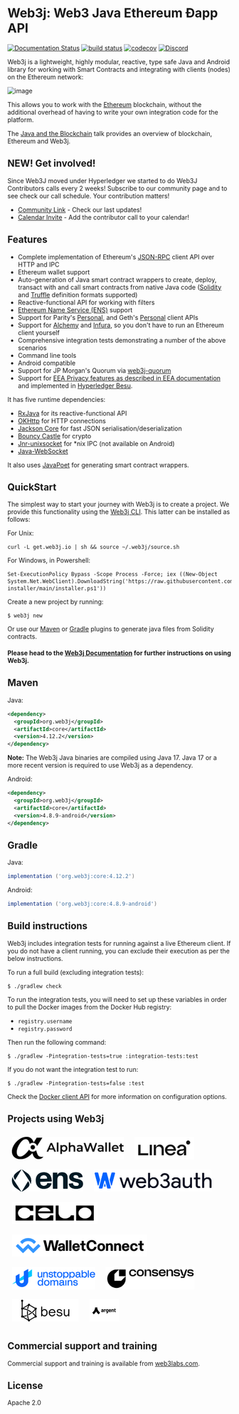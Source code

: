 Web3j: Web3 Java Ethereum Ðapp API
==================================

[![Documentation Status](https://readthedocs.org/projects/web3j-docs/badge/?version=latest)](https://docs.web3j.io)
[![build status](https://github.com/web3j/web3j/actions/workflows/build.yml/badge.svg)](https://github.com/web3j/web3j/actions/workflows/build.yml)
[![codecov](https://codecov.io/gh/web3j/web3j/branch/main/graph/badge.svg?token=a4G9ITI6CU)](https://codecov.io/gh/web3j/web3j)
[![Discord](https://img.shields.io/discord/779382027614158919?label=discord)](https://discord.gg/A9UXfPF2tS)



Web3j is a lightweight, highly modular, reactive, type safe Java and
Android library for working with Smart Contracts and integrating with
clients (nodes) on the Ethereum network:

![image](https://github.com/hyperledger/web3j-docs/blob/main/docs/img/web3j_network.png)

This allows you to work with the [Ethereum](https://www.ethereum.org/)
blockchain, without the additional overhead of having to write your own
integration code for the platform.

The [Java and the Blockchain](https://www.youtube.com/watch?v=ea3miXs_P6Y) talk provides
an overview of blockchain, Ethereum and Web3j.

NEW! Get involved!
--------
Since Web3J moved under Hyperledger we started to do Web3J Contributors calls every 2 weeks!
Subscribe to our community page and to see check our call schedule.
Your contribution matters!
- [Community Link](https://lists.hyperledger.org/g/web3j) - Check our last updates! 
- [Calendar Invite](https://lists.hyperledger.org/g/web3j/ics/invite.ics?repeatid=57401) - Add the contributor call to your calendar!

Features
--------

-   Complete implementation of Ethereum's
    [JSON-RPC](https://github.com/ethereum/wiki/wiki/JSON-RPC) client
    API over HTTP and IPC
-   Ethereum wallet support
-   Auto-generation of Java smart contract wrappers to create, deploy,
    transact with and call smart contracts from native Java code
    ([Solidity](http://solidity.readthedocs.io/en/latest/using-the-compiler.html#using-the-commandline-compiler)
    and
    [Truffle](https://github.com/trufflesuite/truffle-contract-schema)
    definition formats supported)
-   Reactive-functional API for working with filters
-   [Ethereum Name Service (ENS)](https://ens.domains/) support
-   Support for Parity's
    [Personal](https://github.com/paritytech/parity/wiki/JSONRPC-personal-module),
    and Geth's
    [Personal](https://github.com/ethereum/go-ethereum/wiki/Management-APIs#personal)
    client APIs
-   Support for [Alchemy](https://docs.alchemyapi.io/alchemy/guides/getting-started#web-3-j) and [Infura](https://infura.io/), so you don't have to run
    an Ethereum client yourself
-   Comprehensive integration tests demonstrating a number of the above
    scenarios
-   Command line tools
-   Android compatible
-   Support for JP Morgan's Quorum via
    [web3j-quorum](https://github.com/web3j/quorum)
-   Support for [EEA Privacy features as described in EEA
    documentation](https://entethalliance.org/technical-documents/) and
    implemented in [Hyperledger
    Besu](https://besu.hyperledger.org/en/latest/Reference/API-Methods/#eea-methods).

It has five runtime dependencies:

-   [RxJava](https://github.com/ReactiveX/RxJava) for its
    reactive-functional API
-   [OKHttp](https://square.github.io/okhttp/)
    for HTTP connections
-   [Jackson Core](https://github.com/FasterXML/jackson-core) for fast
    JSON serialisation/deserialization
-   [Bouncy Castle](https://www.bouncycastle.org/) for
    crypto
-   [Jnr-unixsocket](https://github.com/jnr/jnr-unixsocket) for \*nix
    IPC (not available on Android)
-   [Java-WebSocket](https://github.com/TooTallNate/Java-WebSocket)

It also uses [JavaPoet](https://github.com/square/javapoet) for
generating smart contract wrappers.

QuickStart
---------
The simplest way to start your journey with Web3j is to create a project.
We provide this functionality using the [Web3j CLI](http://docs.web3j.io/latest/command_line_tools/). This latter can be installed as follows:

For Unix:

```shell script
curl -L get.web3j.io | sh && source ~/.web3j/source.sh
```

For Windows, in Powershell:

```shell script
Set-ExecutionPolicy Bypass -Scope Process -Force; iex ((New-Object System.Net.WebClient).DownloadString('https://raw.githubusercontent.com/hyperledger/web3j-installer/main/installer.ps1'))
```

Create a new project by running:

```shell script
$ web3j new 
```

Or use our [Maven](https://github.com/web3j/web3j-maven-plugin) or 
[Gradle](https://github.com/web3j/web3j-gradle-plugin) plugins to 
generate java files from Solidity contracts.


#### Please head to the [Web3j Documentation](https://docs.web3j.io) for further instructions on using Web3j.

Maven
-----

Java:

```xml
<dependency>
  <groupId>org.web3j</groupId>
  <artifactId>core</artifactId>
  <version>4.12.2</version>
</dependency>
```

**Note:** The Web3j Java binaries are compiled using Java 17. Java 17 or a more recent version is required to use Web3j
 as a dependency.

Android:

```xml
<dependency>
  <groupId>org.web3j</groupId>
  <artifactId>core</artifactId>
  <version>4.8.9-android</version>
</dependency>
```

Gradle
------

Java:

```groovy
implementation ('org.web3j:core:4.12.2')
```

Android:

```groovy
implementation ('org.web3j:core:4.8.9-android')
```

Build instructions
------------------

Web3j includes integration tests for running against a live Ethereum
client. If you do not have a client running, you can exclude their
execution as per the below instructions.

To run a full build (excluding integration tests):

``` {.sourceCode .bash}
$ ./gradlew check
```

To run the integration tests, you will need to set up these variables in order to pull the Docker 
images from the Docker Hub registry:

- `registry.username`
- `registry.password`

Then run the following command:

``` {.sourceCode .bash}
$ ./gradlew -Pintegration-tests=true :integration-tests:test
```

If you do not want the integration test to run:

``` {.sourceCode .bash}
$ ./gradlew -Pintegration-tests=false :test
```

Check the [Docker client API](https://github.com/docker-java/docker-java/blob/master/docs/getting_started.md#instantiating-a-dockerclientconfig)
for more information on configuration options.


Projects using Web3j
------------------

<a href="https://alphawallet.com/" style="display:inline-block; margin: 10px;">
  <picture>
    <source media="(prefers-color-scheme: dark)" srcset="static-imgs/alphawallet-dark.svg">
    <img alt="Alphawallet logo" src="static-imgs/alphawallet-light.svg" style="height:50px; width:auto;">
  </picture>
</a>

<a href="https://linea.build" style="display:inline-block; margin: 10px;">
  <picture>
    <source media="(prefers-color-scheme: dark)" srcset="static-imgs/linea-dark.svg">
    <img alt="Linea logo" src="static-imgs/linea-light.svg" style="height:50px; width:auto;">
  </picture>
</a>

<a href="https://ens.domains" style="display:inline-block; margin: 10px;">
  <picture>
    <source media="(prefers-color-scheme: dark)" srcset="static-imgs/ens-dark.svg">
    <img alt="ENS logo" src="static-imgs/ens-light.svg" style="height:50px; width:auto;">
  </picture>
</a>

<a href="https://web3auth.io" style="display:inline-block; margin: 10px;">
  <picture>
    <source media="(prefers-color-scheme: dark)" srcset="static-imgs/web3auth_dark.svg">
    <img alt="Web3Auth logo" src="static-imgs/web3auth_light.svg" style="height:50px; width:auto;">
  </picture>
</a>

<a href="https://celo.org" style="display:inline-block; margin: 10px;">
  <picture>
    <source media="(prefers-color-scheme: dark)" srcset="static-imgs/celo-dark.svg">
    <img alt="Celo logo" src="static-imgs/celo-light.svg" style="height:50px; width:auto;">
  </picture>
</a>

<a href="https://explorer.walletconnect.com/" style="display:inline-block; margin: 10px;">
  <picture>
    <source media="(prefers-color-scheme: dark)" srcset="static-imgs/walletconnect-dark.svg">
    <img alt="WalletConnect logo" src="static-imgs/walletconnect-light.svg" style="height:50px; width:auto;">
  </picture>
</a>

<a href="https://unstoppabledomains.com" style="display:inline-block; margin: 10px;">
  <picture>
    <source media="(prefers-color-scheme: dark)" srcset="static-imgs/unstoppable_domains.png">
    <img alt="Unstoppable Domains logo" src="static-imgs/unstoppable_domains.png" style="height:50px; width:auto;">
  </picture>
</a>

<a href="https://consensys.io/" style="display:inline-block; margin: 10px;">
  <picture>
    <source media="(prefers-color-scheme: dark)" srcset="static-imgs/consensys-dark.svg">
    <img alt="ConsenSys logo" src="static-imgs/consensys-light.svg" style="height:50px; width:auto;">
  </picture>
</a>

<a href="https://github.com/hyperledger/besu" style="display:inline-block; margin: 10px;">
  <picture>
    <source media="(prefers-color-scheme: dark)" srcset="static-imgs/besu-dark.svg">
    <img alt="Hyperledger Besu logo" src="static-imgs/besu-light.svg" style="height:50px; width:auto;">
  </picture>
</a>

<a href="https://argent.xyz" style="display:inline-block; margin: 10px;">
  <picture>
    <source media="(prefers-color-scheme: dark)" srcset="static-imgs/argent-dark.svg">
    <img alt="Argent logo" src="static-imgs/argent-light.svg" style="height:50px; width:auto;">
  </picture>
</a>


Commercial support and training
-------------------------------

Commercial support and training is available from
[web3labs.com](https://www.web3labs.com/web3j-sdk).

License
------
Apache 2.0
